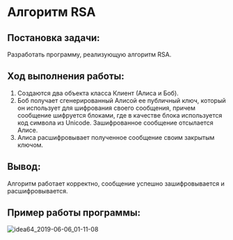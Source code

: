 # Алгоритм RSA

## Постановка задачи:
Разработать программу, реализующую алгоритм RSA.

## Ход выполнения работы:
1)	Создаются два объекта класса Клиент (Алиса и Боб).
2)	Боб получает сгенерированный Алисой ее публичный ключ, который он использует для шифрования своего сообщения, причем сообщение шифруется блоками, где в качестве блока используется код символа из Unicode. Зашифрованное сообщение отсылается Алисе.
3)	Алиса расшифровывает полученное сообщение своим закрытым ключом.

## Вывод:
Алгоритм работает корректно, сообщение успешно зашифровывается и расшифровывается.

## Пример работы программы:

![idea64_2019-06-06_01-11-08](https://user-images.githubusercontent.com/25798995/58994063-fba3d200-87f7-11e9-9794-77045884cdaa.png)
